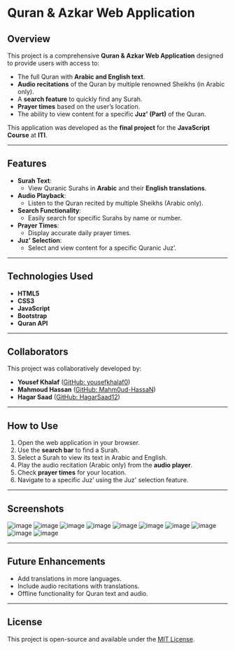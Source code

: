 # **Quran & Azkar Web Application**

## **Overview**
This project is a comprehensive **Quran & Azkar Web Application** designed to provide users with access to:
- The full Quran with **Arabic and English text**.
- **Audio recitations** of the Quran by multiple renowned Sheikhs (in Arabic only).
- A **search feature** to quickly find any Surah.
- **Prayer times** based on the user’s location.
- The ability to view content for a specific **Juz' (Part)** of the Quran.

This application was developed as the **final project** for the **JavaScript Course** at **ITI**.

---

## **Features**
- **Surah Text**:
  - View Quranic Surahs in **Arabic** and their **English translations**.
- **Audio Playback**:
  - Listen to the Quran recited by multiple Sheikhs (Arabic only).
- **Search Functionality**:
  - Easily search for specific Surahs by name or number.
- **Prayer Times**:
  - Display accurate daily prayer times.
- **Juz’ Selection**:
  - Select and view content for a specific Quranic Juz’.

---

## **Technologies Used**
- **HTML5**
- **CSS3**
- **JavaScript**
- **Bootstrap**
- **Quran API**

---

## **Collaborators**
This project was collaboratively developed by:
- **Yousef Khalaf** ([GitHub: yousefkhalaf0](https://github.com/yousefkhalaf0))
- **Mahmoud Hassan** ([GitHub: Mahm0ud-HassaN](https://github.com/Mahm0ud-HassaN))
- **Hagar Saad** ([GitHub: HagarSaad12](https://github.com/HagarSaad12))

---

## **How to Use**
1. Open the web application in your browser.
2. Use the **search bar** to find a Surah.
3. Select a Surah to view its text in Arabic and English.
4. Play the audio recitation (Arabic only) from the **audio player**.
5. Check **prayer times** for your location.
6. Navigate to a specific Juz’ using the Juz' selection feature.

---

## **Screenshots**
![image](https://github.com/user-attachments/assets/3997eaeb-1763-45f1-b313-db4c41c542f5)
![image](https://github.com/user-attachments/assets/bdb01590-7e3c-4050-8641-1d48530669a4)
![image](https://github.com/user-attachments/assets/b70d84f2-b935-4aa7-9db9-730246b2cf9e)
![image](https://github.com/user-attachments/assets/c259b4d7-1f65-44ca-945c-2fe0414313bb)
![image](https://github.com/user-attachments/assets/062792ae-74ea-4a16-b2e3-742f8201f87e)
![image](https://github.com/user-attachments/assets/9812f6a6-a607-4115-be07-ab9c628994fd)
![image](https://github.com/user-attachments/assets/e411954c-1e73-4c87-8bd3-435b5d60d0c8)
![image](https://github.com/user-attachments/assets/5f75a4c2-2872-4c1b-aa3d-1bb63e97cd25)
![image](https://github.com/user-attachments/assets/01abba0f-ea4c-4236-9da7-47145852bdfd)
![image](https://github.com/user-attachments/assets/cc5d29c0-1ff1-45fc-8278-40191a04fac9)


---

## **Future Enhancements**
- Add translations in more languages.
- Include audio recitations with translations.
- Offline functionality for Quran text and audio.

---

## **License**
This project is open-source and available under the [MIT License](https://opensource.org/licenses/MIT).
